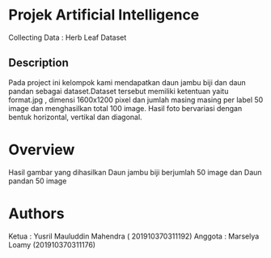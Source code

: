 # Projek Artificial Intelligence
Collecting Data : Herb Leaf Dataset

## Description

Pada project ini kelompok kami mendapatkan daun jambu biji dan daun pandan sebagai dataset.Dataset tersebut memiliki ketentuan yaitu format.jpg , dimensi 1600x1200 pixel dan jumlah masing masing per label 50 image dan menghasilkan total 100 image. Hasil foto bervariasi dengan bentuk horizontal, vertikal dan diagonal.


# Overview
Hasil gambar yang dihasilkan Daun jambu biji berjumlah 50 image dan Daun pandan 50 image

# Authors

Ketua : Yusril Mauluddin Mahendra ( 201910370311192)
Anggota : Marselya Loamy (201910370311176)
